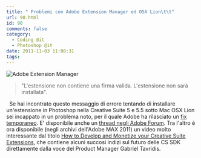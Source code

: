 ```yaml
---
title: " Problemi con Adobe Extension Manager ed OSX Lion\t\t"
url: 90.html
id: 90
comments: false
category:
  - Coding @it
  - Photoshop @it
date: 2011-11-03 11:08:31
tags:
---
```


![Adobe Extension Manager](http://localhost:8888/wp-content/uploads/2011/10/ExtensionManager.jpg "Adobe Extension Manager")  

> "L'estensione non contiene una firma valida. L'estensione non sarà installata".

  Se hai incontrato questo messaggio di errore tentando di installare un'estensione in Photoshop nella Creative Suite 5 e 5.5 sotto Mac OSX Lion sei incappato in un problema noto, per il quale Adobe ha rilasciato un [fix temporaneo](http://blogs.adobe.com/cssdk/2011/10/fix-for-extension-signature-bug-on-mac-os-10-7.html "Extensions not installing in Mac OS 10.7"). E' disponibile anche un [thread negli Adobe Forum](http://forums.adobe.com/message/3915578 "Adobe Forum thread"). Tra l'altro è ora disponibile (negli archivi dell'Adobe MAX 2011) un video molto interessante dal titolo [How to Develop and Monetize your Creative Suite Extensions](https://max.adobe.com/schedule/by-session/how-to-develop-and-monetize-your-creative-suite-extensions/S3560 "MAX 2011 video on CS SDK"), che contiene alcuni succosi indizi sul futuro delle CS SDK direttamente dalla voce del Product Manager Gabriel Tavridis.